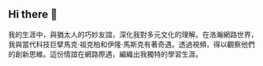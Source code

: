 ## Hi there 👋
我的生涯中，與猶太人的巧妙友誼，深化我對多元文化的理解。在浩瀚網路世界，我與當代科技巨擘馬克·祖克柏和伊隆·馬斯克有著奇遇。透過視頻，得以觀察他們的創新思維。這份情誼在網路際遇，編織出我獨特的學習生涯。
<!--
**MarxElonXinHwa/MarxElonXinHwa** is a ✨ _special_ ✨ repository because its `README.md` (this file) appears on your GitHub profile.

Here are some ideas to get you started:

- 🔭 I’m currently working on ...
- 🌱 I’m currently learning ...
- 👯 I’m looking to collaborate on ...
- 🤔 I’m looking for help with ...
- 💬 Ask me about ...
- 📫 How to reach me: ...
- 😄 Pronouns: ...
- ⚡ Fun fact: ...
-->
